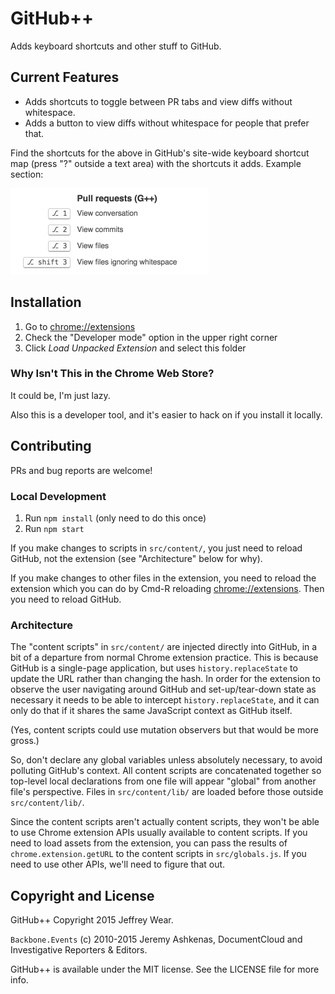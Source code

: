 # GitHub++

Adds keyboard shortcuts and other stuff to GitHub.

## Current Features

* Adds shortcuts to toggle between PR tabs and view diffs without whitespace.
* Adds a button to view diffs without whitespace for people that prefer that.

Find the shortcuts for the above in GitHub's site-wide keyboard shortcut map (press "?" outside a
text area) with the shortcuts it adds. Example section:

<img src="shortcuts.png" width=317 />

## Installation

1. Go to <chrome://extensions>
2. Check the "Developer mode" option in the upper right corner
3. Click *Load Unpacked Extension* and select this folder

### Why Isn't This in the Chrome Web Store?

It could be, I'm just lazy.

Also this is a developer tool, and it's easier to hack on if you install it locally.

## Contributing

PRs and bug reports are welcome!

### Local Development

1. Run `npm install` (only need to do this once)
2. Run `npm start`

If you make changes to scripts in `src/content/`, you just need to reload GitHub, not the extension
(see "Architecture" below for why).

If you make changes to other files in the extension, you need to reload the extension which you can
do by Cmd-R reloading <chrome://extensions>. Then you need to reload GitHub.

### Architecture

The "content scripts" in `src/content/` are injected directly into GitHub, in a bit of a departure from
normal Chrome extension practice. This is because GitHub is a single-page application, but uses
`history.replaceState` to update the URL rather than changing the hash. In order for the extension
to observe the user navigating around GitHub and set-up/tear-down state as necessary it needs
to be able to intercept `history.replaceState`, and it can only do that if it shares the same JavaScript
context as GitHub itself.

(Yes, content scripts could use mutation observers but that would be more gross.)

So, don't declare any global variables unless absolutely necessary, to avoid polluting GitHub's
context. All content scripts are concatenated together so top-level local declarations from one file
will appear "global" from another file's perspective. Files in `src/content/lib/` are loaded before
those outside `src/content/lib/`.

Since the content scripts aren't actually content scripts, they won't be able to use Chrome extension
APIs usually available to content scripts. If you need to load assets from the extension, you can
pass the results of `chrome.extension.getURL` to the content scripts in `src/globals.js`. If you
need to use other APIs, we'll need to figure that out.

## Copyright and License

GitHub++ Copyright 2015 Jeffrey Wear.

`Backbone.Events` (c) 2010-2015 Jeremy Ashkenas, DocumentCloud and Investigative Reporters & Editors.

GitHub++ is available under the MIT license. See the LICENSE file for more info.
